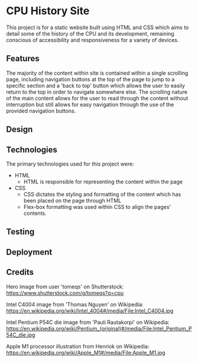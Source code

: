 # CPU History Site

This project is for a static website built using HTML and CSS which aims to detail some of the history of the CPU and its development, remaining conscious of accessibility and responsiveness for a variety of devices.

## Features

The majority of the content within site is contained within a single scrolling page, including navigation buttons at the top of the page to jump to a specific section and a 'back to top' button which allows the user to easily return to the top in order to navigate somewhere else. The scrolling nature of the main content allows for the user to read through the content without interruption but still allows for easy navigation through the use of the provided navigation buttons.
## Design

## Technologies

The primary technologies used for this project were:

- HTML
  - HTML is responsible for representing the content within the page
- CSS
  - CSS dictates the styling and formatting of the content which has been placed on the page through HTML
  - Flex-box formatting was used within CSS to align the pages' contents.


## Testing

## Deployment

## Credits

Hero image from user 'tomeqs' on Shutterstock: https://www.shutterstock.com/g/tomeqs?q=cpu

Intel C4004 image from 'Thomas Nguyen' on Wikipedia: https://en.wikipedia.org/wiki/Intel_4004#/media/File:Intel_C4004.jpg

Intel Pentium P54C die image from 'Pauli Rautakorpi' on Wikipedia: https://en.wikipedia.org/wiki/Pentium_(original)#/media/File:Intel_Pentium_P54C_die.jpg

Apple M1 processor illustration from Henriok on Wikipedia: https://en.wikipedia.org/wiki/Apple_M1#/media/File:Apple_M1.jpg